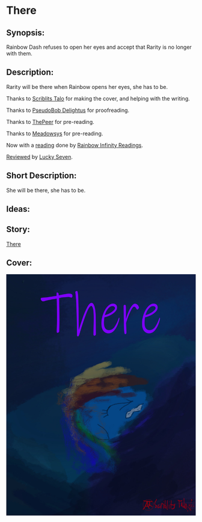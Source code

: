 # There

## Synopsis:
Rainbow Dash refuses to open her eyes and accept that Rarity is no longer with them.

## Description:
Rarity will be there when Rainbow opens her eyes, she has to be.

Thanks to [Scriblits Talo](https://www.fimfiction.net/user/495925/Scriblits+Talo/stories) for making the cover, and helping with the writing.

Thanks to [PseudoBob Delightus](https://www.fimfiction.net/user/12771/PseudoBob+Delightus) for proofreading.

Thanks to [ThePeer](https://www.fimfiction.net/user/537939/ThePeer) for pre-reading.

Thanks to [Meadowsys](https://www.fimfiction.net/user/487213/meadowsys) for pre-reading.

Now with a [reading](https://www.youtube.com/watch?v=Ntgub22ZFcU) done by [Rainbow Infinity Readings](https://www.youtube.com/channel/UC_iFUISpI08ALO1DiwFbWHw).

[Reviewed](https://www.fimfiction.net/group/217953/harmony-reviews/thread/544535/review-there-by-silk-rose) by [Lucky Seven](https://www.fimfiction.net/user/47070/Lucky+Seven).

## Short Description:
She will be there, she has to be.

## Ideas:


## Story:
[There](./there.md)

## Cover:
![cover](./there-cover-5.jpg)